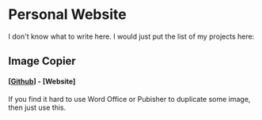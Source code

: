 # Personal Website
I don't know what to write here. I would just put the list of my projects here:
## Image Copier
#### [[Github](https//github.com/athif23/image-copier)] - [Website]

If you find it hard to use Word Office or Pubisher to duplicate some image, then just use this.
